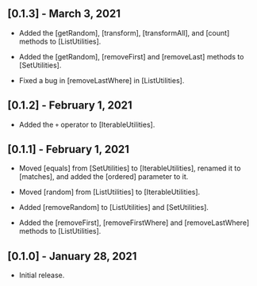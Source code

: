 ## [0.1.3] - March 3, 2021

* Added the [getRandom], [transform], [transformAll],
and [count] methods to [ListUtilities].

* Added the [getRandom], [removeFirst] and [removeLast]
methods to [SetUtilities].

* Fixed a bug in [removeLastWhere] in [ListUtilities].

## [0.1.2] - February 1, 2021

* Added the `+` operator to [IterableUtilities].

## [0.1.1] - February 1, 2021

* Moved [equals] from [SetUtilities] to [IterableUtilities], renamed
it to [matches], and added the [ordered] parameter to it.

* Moved [random] from [ListUtilities] to [IterableUtilities].

* Added [removeRandom] to [ListUtilities] and [SetUtilities].

* Added the [removeFirst], [removeFirstWhere] and [removeLastWhere]
methods to [ListUtilities].

## [0.1.0] - January 28, 2021

* Initial release.
